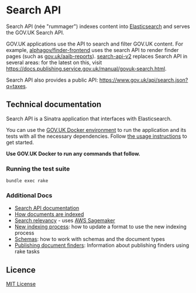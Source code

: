 # Search API

Search API (née "rummager") indexes content into [Elasticsearch](https://www.elastic.co/products/elasticsearch)
and serves the GOV.UK Search API.

GOV.UK applications use the API to search and filter GOV.UK content.
For example, [alphagov/finder-frontend](https://github.com/alphagov/finder-frontend) uses
the search API to render finder pages (such as [gov.uk/aaib-reports](https://www.gov.uk/aaib-reports)).
[search-api-v2](https://github.com/alphagov/search-api-v2) replaces Search API in several areas: for the latest on this, visit <https://docs.publishing.service.gov.uk/manual/govuk-search.html>.

Search API also provides a public API: https://www.gov.uk/api/search.json?q=taxes.

## Technical documentation

Search API is a Sinatra application that interfaces with Elasticsearch.

You can use the [GOV.UK Docker environment](https://github.com/alphagov/govuk-docker) to run the application and its tests with all the necessary dependencies. Follow [the usage instructions](https://github.com/alphagov/govuk-docker#usage) to get started.

**Use GOV.UK Docker to run any commands that follow.**

### Running the test suite

```
bundle exec rake
```

### Additional Docs

- [Search API documentation](docs/using-the-search-api.md)
- [How documents are indexed](docs/indexing.md)
- [Search relevancy](docs/relevancy.md) - uses [AWS Sagemaker](https://aws.amazon.com/sagemaker/)
- [New indexing process](docs/new-indexing-process.md): how to update a format to use the new indexing process
- [Schemas](docs/schemas.md): how to work with schemas and the document types
- [Publishing document finders](docs/publishing-finders.md): Information about publishing finders using rake tasks

## Licence

[MIT License](LICENCE)
